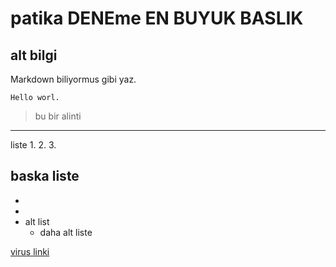 # patika DENEme EN BUYUK BASLIK

## alt bilgi

Markdown biliyormus gibi yaz.

```
Hello worl.
```

>bu bir alinti

---
liste
1. 
2. 
3. 

baska liste
- 
- 
- 
 - alt list
   - daha alt liste

[virus linki](https://www.google.com/)